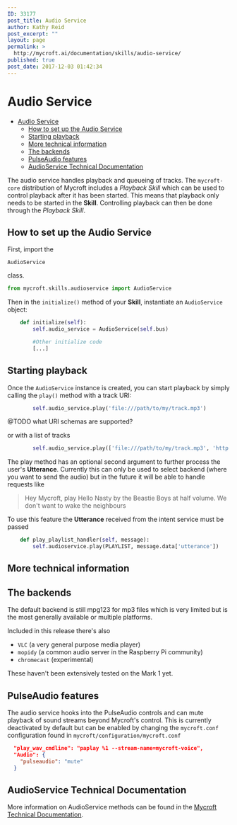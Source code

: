 ```yaml
---
ID: 33177
post_title: Audio Service
author: Kathy Reid
post_excerpt: ""
layout: page
permalink: >
  http://mycroft.ai/documentation/skills/audio-service/
published: true
post_date: 2017-12-03 01:42:34
---
```

# Audio Service

- [Audio Service](#audio-service)
  * [How to set up the Audio Service](#how-to-set-up-the-audio-service)
  * [Starting playback](#starting-playback)
  * [More technical information](#more-technical-information)
  * [The backends](#the-backends)
  * [PulseAudio features](#pulseaudio-features)
  * [AudioService Technical Documentation](#audioservice-technical-documentation)

The audio service handles playback and queueing of tracks. The `mycroft-core` distribution of Mycroft includes a _Playback Skill_ which can be used to control playback after it has been started. This means that playback only needs to be started in the **Skill**. Controlling playback can then be done through the _Playback Skill_.

## How to set up the Audio Service

First, import the

`AudioService`

 class.

```python
from mycroft.skills.audioservice import AudioService
```

Then in the `initialize()` method of your **Skill**, instantiate an `AudioService` object:

```python
    def initialize(self):
        self.audio_service = AudioService(self.bus)

        #Other initialize code
        [...]
```

## Starting playback

Once the `AudioService` instance is created, you can start playback by simply calling the `play()` method with a track URI:

```python
        self.audio_service.play('file:///path/to/my/track.mp3')
```
@TODO what URI schemas are supported?

or with a list of tracks

```python
        self.audio_service.play(['file:///path/to/my/track.mp3', 'http://tracks-online.com/my/track.mp3'])
```

The play method has an optional second argument to further process the user's **Utterance**. Currently this can only be used to select backend (where you want to send the audio) but in the future it will be able to handle requests like

 > Hey Mycroft, play Hello Nasty by the Beastie Boys at half volume. We don't want to wake the neighbours

To use this feature the **Utterance** received from the intent service must be passed

```python
    def play_playlist_handler(self, message):
        self.audioservice.play(PLAYLIST, message.data['utterance'])
```

## More technical information

## The backends

The default backend is still mpg123 for mp3 files which is very limited but is the most generally available or multiple platforms.

Included in this release there's also

- `VLC` (a very general purpose media player)
- `mopidy` (a common audio server in the Raspberry Pi community)
- `chromecast` (experimental)

These haven't been extensively tested on the Mark 1 yet.

## PulseAudio features

The audio service hooks into the PulseAudio controls and can mute playback of sound streams beyond Mycroft's control. This is currently deactivated by default but can be enabled by changing the `mycroft.conf` configuration found in `mycroft/configuration/mycroft.conf`

```json
  "play_wav_cmdline": "paplay %1 --stream-name=mycroft-voice",
  "Audio": {
    "pulseaudio": "mute"
  }
```

## AudioService Technical Documentation
More information on AudioService methods can be found in the [Mycroft Technical Documentation](https://mycroft-core.readthedocs.io/en/master/source/mycroft.html#audioservice-class).